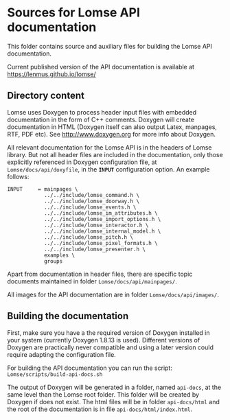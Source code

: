 Sources for Lomse API documentation
========================================

This folder contains source and auxiliary files for building the Lomse
API documentation.

Current published version of the API documentation is available
at https://lenmus.github.io/lomse/


Directory content
---------------------

Lomse uses Doxygen to process header input files with embedded
documentation in the form of C++ comments. Doxygen will create
documentation in HTML (Doxygen itself can also output Latex,
manpages, RTF, PDF etc).
See http://www.doxygen.org for more info about Doxygen.

All relevant documentation for the Lomse API is in
the headers of Lomse library. But not all header files are included in the
documentation, only those explicitly referenced in Doxygen configuration
file, at `Lomse/docs/api/doxyfile`, in the **`INPUT`** configuration option.
An example follows:
```
INPUT     = mainpages \
			../../include/lomse_command.h \
			../../include/lomse_doorway.h \
			../../include/lomse_events.h \
			../../include/lomse_im_attributes.h \
			../../include/lomse_import_options.h \
			../../include/lomse_interactor.h \
			../../include/lomse_internal_model.h \
			../../include/lomse_pitch.h \
			../../include/lomse_pixel_formats.h \
			../../include/lomse_presenter.h \
			examples \
	        groups
```

Apart from documentation in header files, there are specific topic
documents maintained in folder `Lomse/docs/api/mainpages/`.

All images for the API documentation are in folder
`Lomse/docs/api/images/`.


Building the documentation
----------------------------

First, make sure you have a the required version of Doxygen installed in
your system (currently Doxygen 1.8.13 is used). Different versions of 
Doxygen are practically never compatible and using a later version could require
adapting the configuration file.

For building the API documentation you can run the script:
	 `Lomse/scripts/build-api-docs.sh`

The output of Doxygen will be generated in a
folder, named `api-docs`, at the same level than the Lomse root folder.
This folder will be created by Doxygen if does not exist. The html files
will be in folder `api-docs/html` and the root of the documentation is
in file `api-docs/html/index.html`.


